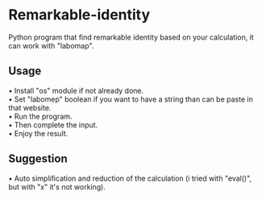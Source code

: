# Remarkable-identity
Python program that find remarkable identity based on your calculation, it can work with "labomap".

## Usage
• Install "os" module if not already done.
<br>
• Set "labomep" boolean if you want to have a string than can be paste in that website.
<br>
• Run the program.
<br>
• Then complete the input.
<br>
• Enjoy the result.

## Suggestion
• Auto simplification and reduction of the calculation (i tried with "eval()", but with "x" it's not working).
